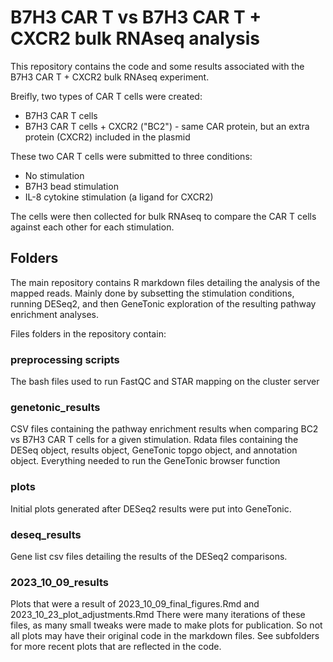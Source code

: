 # B7H3 CAR T vs B7H3 CAR T + CXCR2 bulk RNAseq analysis

This repository contains the code and some results associated with the B7H3 CAR T + CXCR2 bulk RNAseq experiment.

Breifly, two types of CAR T cells were created:
  - B7H3 CAR T cells
  - B7H3 CAR T cells + CXCR2 ("BC2") - same CAR protein, but an extra protein (CXCR2) included in the plasmid

These two CAR T cells were submitted to three conditions:
  - No stimulation
  - B7H3 bead stimulation
  - IL-8 cytokine stimulation (a ligand for CXCR2)

The cells were then collected for bulk RNAseq to compare the CAR T cells against each other for each stimulation.

## Folders

The main repository contains R markdown files detailing the analysis of the mapped reads. Mainly done by subsetting the stimulation conditions, running DESeq2, and then GeneTonic exploration of the resulting pathway enrichment analyses.

Files folders in the repository contain:

### preprocessing scripts
The bash files used to run FastQC and STAR mapping on the cluster server

### genetonic_results
CSV files containing the pathway enrichment results when comparing BC2 vs B7H3 CAR T cells for a given stimulation. Rdata files containing the DESeq object, results object, GeneTonic topgo object, and annotation object. Everything needed to run the GeneTonic browser function

### plots
Initial plots generated after DESeq2 results were put into GeneTonic.

### deseq_results
Gene list csv files detailing the results of the DESeq2 comparisons.

### 2023_10_09_results
Plots that were a result of 2023_10_09_final_figures.Rmd and 2023_10_23_plot_adjustments.Rmd
There were many iterations of these files, as many small tweaks were made to make plots for publication. So not all plots may have their original code in the markdown files. See subfolders for more recent plots that are reflected in the code.

